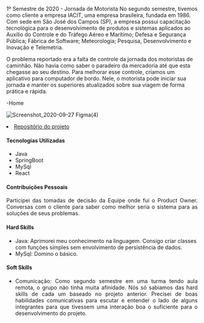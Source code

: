1º Semestre de 2020 - Jornada de Motorista
No segundo semestre, tivemos como cliente a empresa IACIT, uma empresa brasileira, fundada em 1986. Com sede em São José dos Campos (SP), a empresa possui capacitação tecnológica para o desenvolvimento de produtos e sistemas aplicados ao Auxílio do Controle e do Tráfego Aéreo e Marítimo; Defesa e Segurança Pública; Fábrica de Software; Meteorologia; Pesquisa, Desenvolvimento e Inovação e Telemetria.

O problema reportado era a falta de controle da jornada dos motoristas de caminhão. Não havia como saber o paradeiro da mercadoria até que esta chegasse ao seu destino. Para melhorar esse controle, criamos um aplicativo para computador de bordo. Nele, o motorista pode iniciar sua jornada e manter os superiores atualizados sobre sua viagem de forma prática e rápida.


-Home

![Screenshot_2020-09-27 Figma(4)](https://user-images.githubusercontent.com/58821700/94359958-637ecb80-0080-11eb-9b12-4469e18ba3fc.png)


<li><a href="https://github.com/pdrMottaS/PI-JornadaDeMotoristas">Repositório do projeto</a></li>

#### Tecnologias Utilizadas
- Java
- SpringBoot
- MySql
- React

#### Contribuições Pessoais
<p align="justify">Participei das tomadas de decisão da Equipe onde fui o Product Owner. Conversas com o cliente para saber como melhor seria o sistema para as soluções de seus problemas.</p>
 
#### Hard Skills
- Java: Aprimorei meu conhecimento na linguagem. Consigo criar classes com funções simples sem envolvimento de persistência de dados.
- MySql: Domino o básico.

#### Soft Skills
- <p align="justify">Comunicação: Como segundo semestre em uma turma tendo aula remota, o grupo não tinha muita afinidade. Nós só sabiamos das hard skills de cada um baseado no projeto anterior. Precisei de boas habilidades comunicativas para escutar e entender o lado de alguns integrantes para que tivessem uma interação boa o suficiente para o desenvolvimento do projeto.</p>
 
